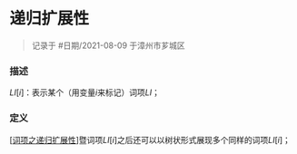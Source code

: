 # 递归扩展性


> 记录于 #日期/2021-08-09 于漳州市芗城区


### 描述
$LI[i]$：表示某个（用变量$i$来标记）词项$LI$；

### 定义

[[词项之递归扩展性]]暨词项$LI[i]$之后还可以以树状形式展现多个同样的词项$LI[i]$；

[//begin]: # "Autogenerated link references for markdown compatibility"
[词项之递归扩展性]: 词项之递归扩展性 "递归扩展性"
[//end]: # "Autogenerated link references"